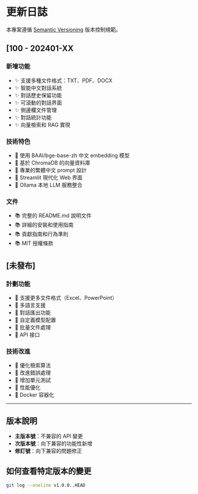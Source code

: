 # 更新日誌

本專案遵循 [Semantic Versioning](https://semver.org/lang/zh-TW/) 版本控制規範。

## [100 - 202401-XX

### 新增功能
- ✨ 支援多種文件格式：TXT、PDF、DOCX
- ✨ 智能中文對話系統
- ✨ 對話歷史保留功能
- ✨ 可滾動的對話界面
- ✨ 側邊欄文件管理
- ✨ 對話統計功能
- ✨ 向量檢索和 RAG 實現

### 技術特色
- 🔧 使用 BAAI/bge-base-zh 中文 embedding 模型
- 🔧 基於 ChromaDB 的向量資料庫
- 🔧 專業的繁體中文 prompt 設計
- 🔧 Streamlit 現代化 Web 界面
- 🔧 Ollama 本地 LLM 服務整合

### 文件
- 📚 完整的 README.md 說明文件
- 📚 詳細的安裝和使用指南
- 📚 貢獻指南和行為準則
- 📚 MIT 授權條款

## [未發布]

### 計劃功能
- 🔮 支援更多文件格式（Excel、PowerPoint）
- 🔮 多語言支援
- 🔮 對話匯出功能
- 🔮 自定義模型配置
- 🔮 批量文件處理
- 🔮 API 接口

### 技術改進
- 🔧 優化檢索算法
- 🔧 改進錯誤處理
- 🔧 增加單元測試
- 🔧 性能優化
- 🔧 Docker 容器化

---

## 版本說明

- **主版本號**：不兼容的 API 變更
- **次版本號**：向下兼容的功能性新增
- **修訂號**：向下兼容的問題修正

## 如何查看特定版本的變更

```bash
git log --oneline v1.0.0..HEAD
``` 